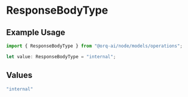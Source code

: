 # ResponseBodyType

## Example Usage

```typescript
import { ResponseBodyType } from "@orq-ai/node/models/operations";

let value: ResponseBodyType = "internal";
```

## Values

```typescript
"internal"
```